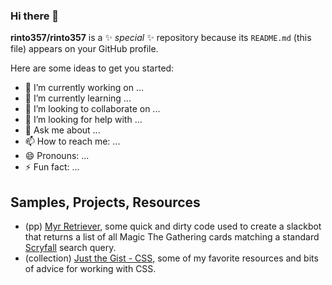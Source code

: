 ### Hi there 👋

**rinto357/rinto357** is a ✨ _special_ ✨ repository because its `README.md` (this file) appears on your GitHub profile.

Here are some ideas to get you started:

- 🔭 I’m currently working on ...
- 🌱 I’m currently learning ...
- 👯 I’m looking to collaborate on ...
- 🤔 I’m looking for help with ...
- 💬 Ask me about ...
- 📫 How to reach me: ...
- 😄 Pronouns: ...
- ⚡ Fun fact: ...

## Samples, Projects, Resources
- (pp) [Myr Retriever](https://glitch.com/embed/#!/embed/safe-alabaster-sycamore), some quick and dirty code used to create a slackbot that returns a list of all Magic The Gathering cards matching a standard [Scryfall](https://scryfall.com/) search query.
- (collection) [Just the Gist - CSS](https://gist.github.com/rinto357/89492fe50be3695ca7802693f1ba3eb9), some of my favorite resources and bits of advice for working with CSS.
